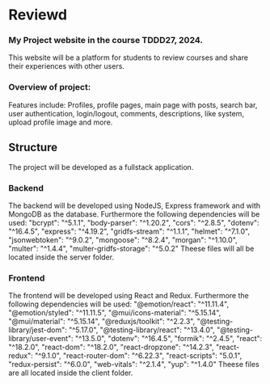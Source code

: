 # Reviewd
### My Project website in the course TDDD27, 2024.

This website will be a platform for students to review courses and share their experiences with other users.

### Overview of project:

Features include: Profiles, profile pages, main page with posts,  search bar, user authentication, login/logout, comments, descriptions, like system, upload profile image and more.

## Structure
The project will be developed as a fullstack application.

### Backend
The backend will be developed using NodeJS, Express framework and with MongoDB as the database. Furthermore the following dependencies will be used:
    "bcrypt": "^5.1.1",
    "body-parser": "^1.20.2",
    "cors": "^2.8.5",
    "dotenv": "^16.4.5",
    "express": "^4.19.2",
    "gridfs-stream": "^1.1.1",
    "helmet": "^7.1.0",
    "jsonwebtoken": "^9.0.2",
    "mongoose": "^8.2.4",
    "morgan": "^1.10.0",
    "multer": "^1.4.4",
    "multer-gridfs-storage": "^5.0.2" 
Theese files will all be located inside the server folder.

### Frontend
The frontend will be developed using React and Redux. Furthermore the following dependencies will be used:
"@emotion/react": "^11.11.4",
    "@emotion/styled": "^11.11.5",
    "@mui/icons-material": "^5.15.14",
    "@mui/material": "^5.15.14",
    "@reduxjs/toolkit": "^2.2.3",
    "@testing-library/jest-dom": "^5.17.0",
    "@testing-library/react": "^13.4.0",
    "@testing-library/user-event": "^13.5.0",
    "dotenv": "^16.4.5",
    "formik": "^2.4.5",
    "react": "^18.2.0",
    "react-dom": "^18.2.0",
    "react-dropzone": "^14.2.3",
    "react-redux": "^9.1.0",
    "react-router-dom": "^6.22.3",
    "react-scripts": "5.0.1",
    "redux-persist": "^6.0.0",
    "web-vitals": "^2.1.4",
    "yup": "^1.4.0"
 Theese files are all located inside the client folder. 
